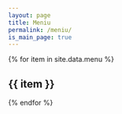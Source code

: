 ```yaml
---
layout: page
title: Meniu
permalink: /meniu/
is_main_page: true
---
```


<div class="menu">
  {% for item in site.data.menu %}
  <div class="category">
    <h2>{{ item }}</h2>
  </div>
  {% endfor %}
</div>
